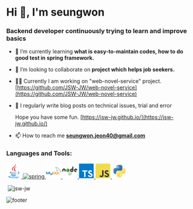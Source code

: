 <h1 align="left">Hi 👋, I'm seungwon</h1>
<h3 align="left">Backend developer continuously trying to learn and improve basics</h3>

- 🌱 I’m currently learning **what is easy-to-maintain codes, how to do good test in spring framework.**

- 👯 I’m looking to collaborate on **project which helps job seekers.**

- 👨‍💻 Currently I am working on "web-novel-service" project. [https://github.com/JSW-JW/web-novel-service](https://github.com/JSW-JW/web-novel-service)

- 📝 I regularly write blog posts on technical issues, trial and error
  
  Hope you have some fun. [https://jsw-jw.github.io/](https://jsw-jw.github.io/)

- 📫 How to reach me **seungwon.jeon40@gmail.com**

<p align="left">
</p>

<h3 align="left">Languages and Tools:</h3>
<p align="left"> 
  
  <a href="https://www.java.com" target="_blank" rel="noreferrer"> <img src="https://raw.githubusercontent.com/devicons/devicon/master/icons/java/java-original.svg" alt="java" width="40" height="40"/> </a> 
<a href="https://spring.io/" target="_blank" rel="noreferrer"> <img src="https://www.vectorlogo.zone/logos/springio/springio-icon.svg" alt="spring" width="40" height="40"/> </a> 
  <a href="https://www.mysql.com/" target="_blank" rel="noreferrer"> <img src="https://raw.githubusercontent.com/devicons/devicon/master/icons/mysql/mysql-original-wordmark.svg" alt="mysql" width="40" height="40"/> </a>
    <a href="https://nodejs.org" target="_blank" rel="noreferrer"> <img src="https://raw.githubusercontent.com/devicons/devicon/master/icons/nodejs/nodejs-original-wordmark.svg" alt="nodejs" width="40" height="40"/> </a> 
    <a href="https://www.typescriptlang.org/" target="_blank" rel="noreferrer"> <img src="https://raw.githubusercontent.com/devicons/devicon/master/icons/typescript/typescript-original.svg" alt="typescript" width="40" height="40"/> </a> <a href="https://developer.mozilla.org/en-US/docs/Web/JavaScript" target="_blank" rel="noreferrer"> <img src="https://raw.githubusercontent.com/devicons/devicon/master/icons/javascript/javascript-original.svg" alt="javascript" width="40" height="40"/> </a> <a href="https://www.python.org" target="_blank" rel="noreferrer"> <img src="https://raw.githubusercontent.com/devicons/devicon/master/icons/python/python-original.svg" alt="python" width="40" height="40"/> </a> 

</p> 

<p>&nbsp;<img align="center" src="https://github-readme-stats.vercel.app/api?username=jsw-jw&show_icons=true&locale=en" alt="jsw-jw" /></p>
  
![footer](https://capsule-render.vercel.app/api?type=wave&color=gradient&height=150&section=footer)
